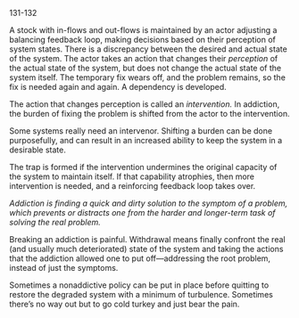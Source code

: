 131-132

A stock with in-flows and out-flows is maintained by an actor adjusting a balancing feedback loop, making decisions based on their perception of system states. There is a discrepancy between the desired and actual state of the system. The actor takes an action that changes their *perception* of the actual state of the system, but does not change the actual state of the system itself. The temporary fix wears off, and the problem remains, so the fix is needed again and again. A dependency is developed.

The action that changes perception is called an *intervention.* In addiction, the burden of fixing the problem is shifted from the actor to the intervention.

Some systems really need an intervenor. Shifting a burden can be done purposefully, and can result in an increased ability to keep the system in a desirable state.

The trap is formed if the intervention undermines the original capacity of the system to maintain itself. If that capability atrophies, then more intervention is needed, and a reinforcing feedback loop takes over.

*Addiction is finding a quick and dirty solution to the symptom of a problem, which prevents or distracts one from the harder and longer-term task of solving the real problem.*

Breaking an addiction is painful. Withdrawal means finally confront the real (and usually much deteriorated) state of the system and taking the actions that the addiction allowed one to put off—addressing the root problem, instead of just the symptoms. 

Sometimes a nonaddictive policy can be put in place before quitting to restore the degraded system with a minimum of turbulence. Sometimes there’s no way out but to go cold turkey and just bear the pain.